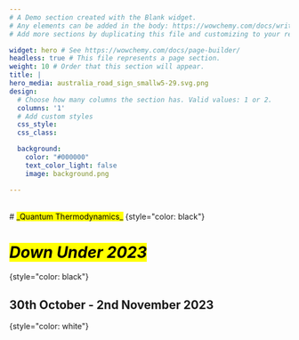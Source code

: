 ```yaml
---
# A Demo section created with the Blank widget.
# Any elements can be added in the body: https://wowchemy.com/docs/writing-markdown-latex/
# Add more sections by duplicating this file and customizing to your requirements.

widget: hero # See https://wowchemy.com/docs/page-builder/
headless: true # This file represents a page section.
weight: 10 # Order that this section will appear.
title: |
hero_media: australia_road_sign_smallw5-29.svg.png
design:
  # Choose how many columns the section has. Valid values: 1 or 2.
  columns: '1'
  # Add custom styles
  css_style:
  css_class:

  background:
    color: "#000000"
    text_color_light: false
    image: background.png

---
```

<br>
# <mark>_Quantum Thermodynamics_</mark>
{style="color: black"}

# <mark>_Down Under 2023_</mark>
{style="color: black"}
<br>

## 30th October - 2nd November 2023
{style="color: white"}
